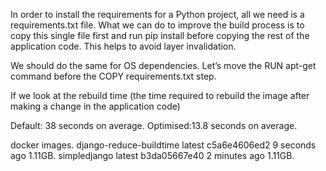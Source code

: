 In order to install the requirements for a Python project, all we need is a requirements.txt file.
What we can do to improve the build process is to copy this single file first and run pip install before copying the rest of the application code. This helps to avoid layer invalidation.



We should do the same for OS dependencies. Let’s move the RUN apt-get command before the COPY requirements.txt step.

If we look at the rebuild time (the time required to rebuild the image after making a change in the application code)

Default: 38  seconds on average.
Optimised:13.8 seconds on average.

docker images.
django-reduce-buildtime   latest    c5a6e4606ed2   9 seconds ago   1.11GB.
simpledjango              latest    b3da05667e40   2 minutes ago   1.11GB.
